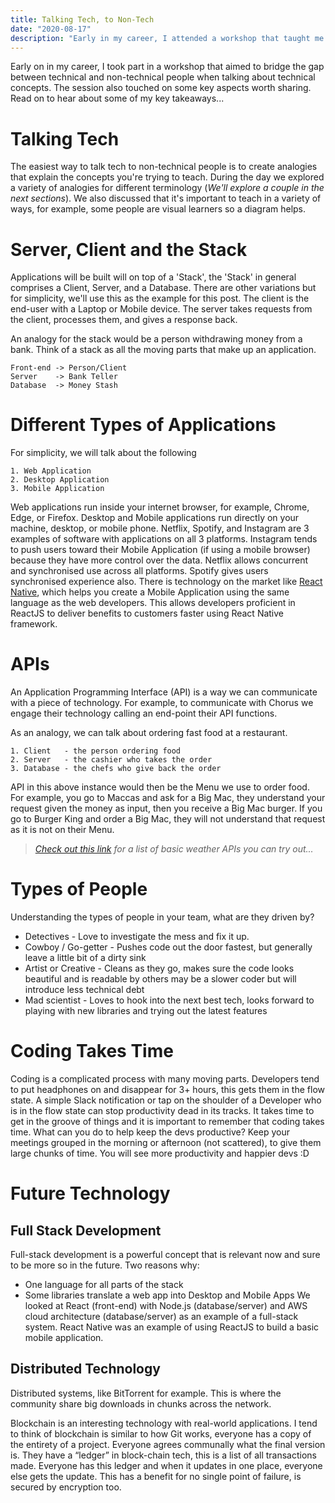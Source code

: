 ```yaml
---
title: Talking Tech, to Non-Tech
date: "2020-08-17"
description: "Early in my career, I attended a workshop that taught me how to explain technical concepts to non-technical people. The session also covered some key aspects worth sharing. Keep reading to learn about my key takeaways."
---
```


Early on in my career, I took part in a workshop that aimed to bridge the gap between technical and non-technical people when talking about technical concepts. The session also touched on some key aspects worth sharing. Read on to hear about some of my key takeaways...

# Talking Tech

The easiest way to talk tech to non-technical people is to create analogies that explain the concepts you're trying to teach. During the day
we explored a variety of analogies for different terminology (_We'll explore a couple in the next sections_). We also discussed that it's important to teach in a variety of ways, for example, some people are visual learners so a diagram helps.

# Server, Client and the Stack

Applications will be built will on top of a 'Stack', the 'Stack' in general comprises a Client, Server, and a Database. There are other variations but for simplicity, we'll use this as the example for this post.
The client is the end-user with a Laptop or Mobile device. The server takes requests from the client, processes them, and gives a response back.

An analogy for the stack would be a person withdrawing money from a bank. Think of a stack as all the moving parts that make up an application.

    Front-end -> Person/Client
    Server    -> Bank Teller
    Database  -> Money Stash

# Different Types of Applications

For simplicity, we will talk about the following

    1. Web Application
    2. Desktop Application
    3. Mobile Application

Web applications run inside your internet browser, for example, Chrome, Edge, or Firefox. Desktop and Mobile applications run directly on your machine, desktop, or mobile phone.
Netflix, Spotify, and Instagram are 3 examples of software with applications on all 3 platforms. Instagram tends to push users toward their Mobile Application (if using a mobile browser) because they have more control over the data. Netflix allows concurrent and synchronised use across all platforms. Spotify gives users synchronised experience also.
There is technology on the market like [React Native](https://reactnative.dev/), which helps you create a Mobile Application using the same language as the web developers. This allows developers proficient in ReactJS to deliver benefits to customers faster using React Native framework.

# APIs

An Application Programming Interface (API) is a way we can communicate with a piece of technology. For example, to communicate with Chorus we engage their technology calling an end-point their API functions.

As an analogy, we can talk about ordering fast food at a restaurant.

    1. Client   - the person ordering food
    2. Server   - the cashier who takes the order
    3. Database - the chefs who give back the order

API in this above instance would then be the Menu we use to order food.
For example, you go to Maccas and ask for a Big Mac, they understand your request given the
money as input, then you receive a Big Mac burger.
If you go to Burger King and order a Big Mac, they will not understand that request as it is not on
their Menu.

> _[Check out this link](https://rapidapi.com/blog/access-global-weather-data-with-these-weather-apis/) for a list of basic weather APIs you can try out..._

# Types of People

Understanding the types of people in your team, what are they driven by?

- Detectives - Love to investigate the mess and fix it up.
- Cowboy / Go-getter - Pushes code out the door fastest, but generally leave a little bit of a dirty
  sink
- Artist or Creative - Cleans as they go, makes sure the code looks beautiful and is readable by
  others may be a slower coder but will introduce less technical debt
- Mad scientist - Loves to hook into the next best tech, looks forward to playing with new
  libraries and trying out the latest features

# Coding Takes Time

Coding is a complicated process with many moving parts. Developers tend to put headphones on and disappear for 3+ hours, this gets them in the flow state. A simple Slack notification or tap on the shoulder of a Developer who is in the flow state can stop productivity dead in its tracks. It takes time to get in the groove of things and it is important to remember that coding takes time.
What can you do to help keep the devs productive? Keep your meetings grouped in the morning or afternoon (not scattered), to give them large chunks of time. You will see more productivity and happier devs :D

# Future Technology

## Full Stack Development

Full-stack development is a powerful concept that is relevant now and sure to be more so in the future. Two reasons why:

- One language for all parts of the stack
- Some libraries translate a web app into Desktop and Mobile Apps
  We looked at React (front-end) with Node.js (database/server) and AWS cloud architecture (database/server) as an example of a full-stack system. React Native was an example of using ReactJS to build a basic mobile application.

## Distributed Technology

Distributed systems, like BitTorrent for example. This is where the community share big downloads
in chunks across the network.

Blockchain is an interesting technology with real-world applications. I tend to think of blockchain is similar to how Git works, everyone has a copy of the entirety of a project. Everyone agrees communally what the final version is. They have a “ledger” in block-chain tech, this is a list of all transactions made. Everyone has this ledger and when it updates in one place, everyone else gets the update. This has a benefit for no single point of failure, is secured by encryption too.